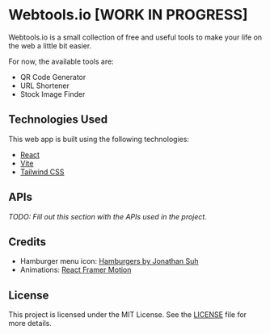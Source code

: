 # Webtools.io [WORK IN PROGRESS]



Webtools.io is a small collection of free and useful tools to make your life on the web a little bit easier.

For now, the available tools are:

- QR Code Generator
- URL Shortener
- Stock Image Finder


## Technologies Used

This web app is built using the following technologies:

- [React](https://reactjs.org/)
- [Vite](https://vitejs.dev/)
- [Tailwind CSS](https://tailwindcss.com/)

## APIs

_TODO: Fill out this section with the APIs used in the project._

## Credits

- Hamburger menu icon: [Hamburgers by Jonathan Suh](https://github.com/jonsuh/hamburgers)
- Animations: [React Framer Motion](https://www.framer.com/api/motion/)


## License

This project is licensed under the MIT License. See the [LICENSE](./LICENSE.md) file for more details.
